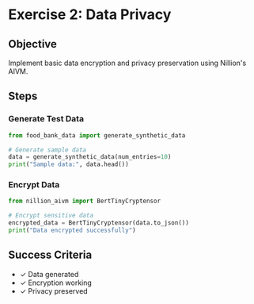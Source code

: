 # Exercise 2: Data Privacy

## Objective

Implement basic data encryption and privacy preservation using Nillion's AIVM.

## Steps

### **Generate Test Data**

```python
from food_bank_data import generate_synthetic_data

# Generate sample data
data = generate_synthetic_data(num_entries=10)
print("Sample data:", data.head())
```

### **Encrypt Data**

```python
from nillion_aivm import BertTinyCryptensor

# Encrypt sensitive data
encrypted_data = BertTinyCryptensor(data.to_json())
print("Data encrypted successfully")
```

## Success Criteria

- ✓ Data generated
- ✓ Encryption working
- ✓ Privacy preserved
